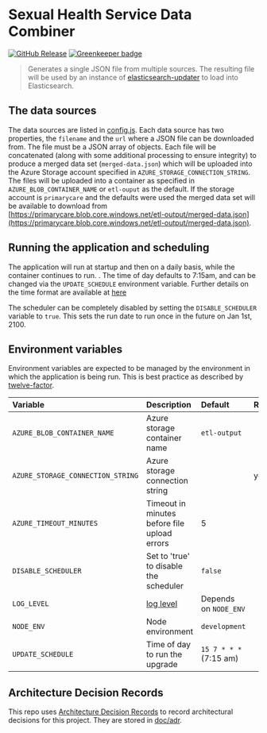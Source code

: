 # Sexual Health Service Data Combiner

[![GitHub Release](https://img.shields.io/github/release/nhsuk/sexual-health-service-data-combiner.svg)](https://github.com/nhsuk/sexual-health-service-data-combiner/releases/latest/)
[![Greenkeeper badge](https://badges.greenkeeper.io/nhsuk/sexual-health-service-data-combiner.svg)](https://greenkeeper.io/)

> Generates a single JSON file from multiple sources. The resulting file will
> be used by an instance of
> [elasticsearch-updater](https://github.com/nhsuk/elasticsearch-updater) to
> load into Elasticsearch.

## The data sources

The data sources are listed in [config.js](./config/config.js). Each data
source has two properties, the `filename` and the `url` where a JSON file can
be downloaded from. The file must be a JSON array of objects.  Each file will
be concatenated (along with some additional processing to ensure integrity) to
produce a merged data set (`merged-data.json`) which will be uploaded into the
Azure Storage account specified in `AZURE_STORAGE_CONNECTION_STRING`. The files
will be uploaded into a container as specified in `AZURE_BLOB_CONTAINER_NAME`
or `etl-ouput` as the default.  If the storage account is `primarycare` and the
defaults were used the merged data set will be available to download from
[https://primarycare.blob.core.windows.net/etl-output/merged-data.json](https://primarycare.blob.core.windows.net/etl-output/merged-data.json).

## Running the application and scheduling

The application will run at startup and then on a daily basis, while the
container continues to run. . The time of day defaults to 7:15am, and can be
changed via the `UPDATE_SCHEDULE` environment variable. Further details on the
time format are available at
[here](https://www.npmjs.com/package/node-schedule)

The scheduler can be completely disabled by setting the `DISABLE_SCHEDULER`
variable to `true`. This sets the run date to run once in the future on Jan
1st, 2100.

## Environment variables

Environment variables are expected to be managed by the environment in which
the application is being run. This is best practice as described by
[twelve-factor](https://12factor.net/config).

| Variable                           | Description                                               | Default                 | Required   |
| :--------------------------------- | :-------------------------------------------------------- | :---------------------- | :--------- |
| `AZURE_BLOB_CONTAINER_NAME`        | Azure storage container name                              | `etl-output`            |            |
| `AZURE_STORAGE_CONNECTION_STRING`  | Azure storage connection string                           |                         | yes        |
| `AZURE_TIMEOUT_MINUTES`            | Timeout in minutes before file upload errors              | 5                       |            |
| `DISABLE_SCHEDULER`                | Set to 'true' to disable the scheduler                    | `false`                 |            |
| `LOG_LEVEL`                        | [log level](https://github.com/trentm/node-bunyan#levels) | Depends on `NODE_ENV`   |            |
| `NODE_ENV`                         | Node environment                                          | `development`           |            |
| `UPDATE_SCHEDULE`                  | Time of day to run the upgrade                            | `15 7 * * *` (7:15 am)  |            |

## Architecture Decision Records

This repo uses
[Architecture Decision Records](http://thinkrelevance.com/blog/2011/11/15/documenting-architecture-decisions)
to record architectural decisions for this project.
They are stored in [doc/adr](doc/adr).
